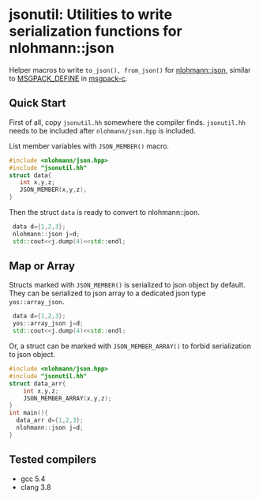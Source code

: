 # jsonutil: Utilities to write serialization functions for nlohmann::json

Helper macros to write ```to_json(), from_json()``` for [nlohmann::json](https://github.com/nlohmann/json), similar to [MSGPACK_DEFINE](https://github.com/msgpack/msgpack-c/wiki/v2_0_cpp_adaptor) in [msgpack-c](https://github.com/msgpack/msgpack-c).

## Quick Start

First of all, copy ```jsonutil.hh``` somewhere the compiler finds. ```jsonutil.hh``` needs to be included after ```nlohmann/json.hpp``` is included.

List member variables with ```JSON_MEMBER()``` macro.

```c++
#include <nlohmann/json.hpp>
#include "jsonutil.hh"
struct data{
   int x,y,z;
   JSON_MEMBER(x,y,z);
}
```

Then the struct ```data``` is ready to convert to nlohmann::json.

```c++
 data d={1,2,3};
 nlohmann::json j=d;
 std::cout<<j.dump(4)<<std::endl;
```

## Map or Array

Structs marked with ```JSON_MEMBER()``` is serialized to json object by default.
They can be serialized to json array to a dedicated json type ```yos::array_json```.

```c++
 data d={1,2,3};
 yos::array_json j=d;
 std::cout<<j.dump(4)<<std::endl;
```

Or, a struct can be marked with ```JSON_MEMBER_ARRAY()``` to forbid
serialization to json object.

```c++
#include <nlohmann/json.hpp>
#include "jsonutil.hh"
struct data_arr{
    int x,y,z;
    JSON_MEMBER_ARRAY(x,y,z);
}
int main(){
  data_arr d={1,2,3};
  nlohmann::json j=d;
}

```

## Tested compilers

* gcc 5.4
* clang 3.8
